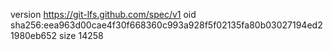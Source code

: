 version https://git-lfs.github.com/spec/v1
oid sha256:eea963d00cae4f30f668360c993a928f5f02135fa80b03027194ed21980eb652
size 14258
